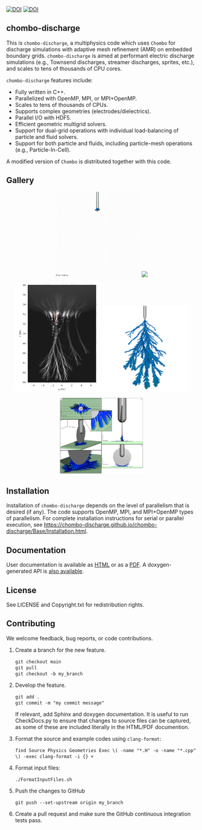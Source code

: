 [![DOI](https://joss.theoj.org/papers/10.21105/joss.05335/status.svg)](https://doi.org/10.21105/joss.05335)
[![DOI](https://zenodo.org/badge/355565674.svg)](https://zenodo.org/badge/latestdoi/355565674)

chombo-discharge
----------------

This is ``chombo-discharge``, a multiphysics code which uses ``Chombo`` for discharge simulations with adaptive mesh refinement (AMR) on embedded boundary grids.
``chombo-discharge`` is aimed at performant electric discharge simulations (e.g., Townsend discharges, streamer discharges, sprites, etc.), and scales to tens of thousands of CPU cores.

``chombo-discharge`` features include:

* Fully written in C++.
* Parallelized with OpenMP, MPI, or MPI+OpenMP.
* Scales to tens of thousands of CPUs.
* Supports complex geometries (electrodes/dielectrics).
* Parallel I/O with HDF5.
* Efficient geometric multigrid solvers.
* Support for dual-grid operations with individual load-balancing of particle and fluid solvers.
* Support for both particle and fluids, including particle-mesh operations (e.g., Particle-In-Cell).

A modified version of ``Chombo`` is distributed together with this code.

Gallery
-------

<p align="center">
   <img src="./Docs/Sphinx/source/_static/figures/README/BranchingAir.gif" width="45%">
   <img src="./Docs/Sphinx/source/_static/figures/README/VoidPD.gif" width="45%">   
</p align="center">

<p align="center">
   <img src="./Docs/Sphinx/source/_static/figures/README/OtherBead.png" width="45%">
   <img src="./Docs/Sphinx/source/_static/figures/README/35kv_66ns.png" width="45%">   
</p align="center">

<p align="center">
   <img src="./Docs/Sphinx/source/_static/figures/README/3DSimulation.png" width="45%">
</p align="center">


Installation
------------

Installation of ``chombo-discharge`` depends on the level of parallelism that is desired (if any). 
The code supports OpenMP, MPI, and MPI+OpenMP types of parallelism.
For complete installation instructions for serial or parallel execution, see https://chombo-discharge.github.io/chombo-discharge/Base/Installation.html. 

Documentation
-------------

User documentation is available as [HTML](https://chombo-discharge.github.io/chombo-discharge/) or as a [PDF](https://github.com/chombo-discharge/chombo-discharge/raw/gh-pages/chombo-discharge.pdf).
A doxygen-generated API is [also available](https://chombo-discharge.github.io/chombo-discharge/doxygen/html/index.html).

License
-------

See LICENSE and Copyright.txt for redistribution rights.


Contributing
------------

We welcome feedback, bug reports, or code contributions.

1. Create a branch for the new feature.

   ```
   git checkout main
   git pull
   git checkout -b my_branch
   ```
   
2. Develop the feature.

   ```
   git add .
   git commit -m "my commit message"
   ```

   If relevant, add Sphinx and doxygen documentation.
   It is useful to run CheckDocs.py to ensure that changes to source files can be captured, as some of these are included literally in the HTML/PDF documention.
   
3. Format the source and example codes using ```clang-format```:

   ```
   find Source Physics Geometries Exec \( -name "*.H" -o -name "*.cpp" \) -exec clang-format -i {} +
   ```

4. Format input files:

   ```
   ./FormatInputFiles.sh
   ```
   
5. Push the changes to GitHub

   ```
   git push --set-upstream origin my_branch
   ```
   
6. Create a pull request and make sure the GitHub continuous integration tests pass.
